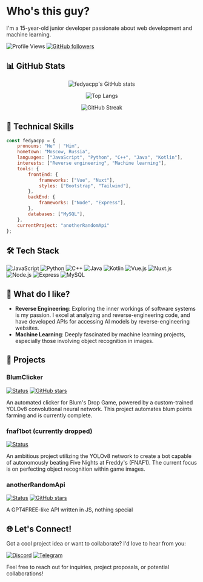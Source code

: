 # Who's this guy?

I'm a 15-year-old junior developer passionate about web development and machine learning.

![Profile Views](https://komarev.com/ghpvc/?username=fedyacpp&color=blueviolet)
[![GitHub followers](https://img.shields.io/github/followers/fedyacpp?label=Follow&style=social)](https://github.com/fedyacpp)

## 📊 GitHub Stats

<p align="center">
  <img src="https://github-readme-stats.vercel.app/api?username=fedyacpp&show_icons=true&theme=radical" alt="fedyacpp's GitHub stats" />
</p>

<p align="center">
  <img src="https://github-readme-stats.vercel.app/api/top-langs/?username=fedyacpp&layout=compact&theme=radical" alt="Top Langs" />
</p>

<p align="center">
  <img src="https://github-readme-streak-stats.herokuapp.com/?user=fedyacpp&theme=radical" alt="GitHub Streak" />
</p>

## 🚀 Technical Skills

```js
const fedyacpp = {
    pronouns: "He" | "Him",
    hometown: "Moscow, Russia",
    languages: ["JavaScript", "Python", "C++", "Java", "Kotlin"],
    interests: ["Reverse engineering", "Machine learning"],
    tools: {
        frontEnd: {
            frameworks: ["Vue", "Nuxt"],
            styles: ["Bootstrap", "Tailwind"],
        },
        backEnd: {
            frameworks: ["Node", "Express"],
        },
        databases: ["MySQL"],
    },
    currentProject: "anotherRandomApi"
};
```

## 🛠️ Tech Stack

![JavaScript](https://img.shields.io/badge/-JavaScript-F7DF1E?style=flat-square&logo=javascript&logoColor=black)
![Python](https://img.shields.io/badge/-Python-3776AB?style=flat-square&logo=Python&logoColor=white)
![C++](https://img.shields.io/badge/-C++-00599C?style=flat-square&logo=c%2B%2B&logoColor=white)
![Java](https://img.shields.io/badge/-Java-007396?style=flat-square&logo=java&logoColor=white)
![Kotlin](https://img.shields.io/badge/-Kotlin-0095D5?style=flat-square&logo=kotlin&logoColor=white)
![Vue.js](https://img.shields.io/badge/-Vue.js-4FC08D?style=flat-square&logo=vue.js&logoColor=white)
![Nuxt.js](https://img.shields.io/badge/-Nuxt.js-00C58E?style=flat-square&logo=nuxt.js&logoColor=white)
![Node.js](https://img.shields.io/badge/-Node.js-339933?style=flat-square&logo=node.js&logoColor=white)
![Express](https://img.shields.io/badge/-Express-000000?style=flat-square&logo=express&logoColor=white)
![MySQL](https://img.shields.io/badge/-MySQL-4479A1?style=flat-square&logo=mysql&logoColor=white)

## 🤔 What do I like?

- **Reverse Engineering**: Exploring the inner workings of software systems is my passion. I excel at analyzing and reverse-engineering code, and have developed APIs for accessing AI models by reverse-engineering websites.
- **Machine Learning**: Deeply fascinated by machine learning projects, especially those involving object recognition in images.

## 🚀 Projects

### BlumClicker
[![Status](https://img.shields.io/badge/Status-Completed-brightgreen)](https://github.com/fedyacpp/BlumClicker)
[![GitHub stars](https://img.shields.io/github/stars/fedyacpp/BlumClicker?style=social)](https://github.com/fedyacpp/BlumClicker/stargazers)

An automated clicker for Blum's Drop Game, powered by a custom-trained YOLOv8 convolutional neural network. This project automates blum points farming and is currently complete.

### fnaf1bot (currently dropped)
[![Status](https://img.shields.io/badge/Status-On%20Hold-yellow)](https://github.com/fedyacpp/fnaf1bot)

An ambitious project utilizing the YOLOv8 network to create a bot capable of autonomously beating Five Nights at Freddy's (FNAF1). The current focus is on perfecting object recognition within game images.

### anotherRandomApi
[![Status](https://img.shields.io/badge/Status-In%20Progress-blue)](https://github.com/fedyacpp/anotherRandomApi)
[![GitHub stars](https://img.shields.io/github/stars/fedyacpp/anotherRandomApi?style=social)](https://github.com/fedyacpp/anotherRandomApi/stargazers)

A GPT4FREE-like API written in JS, nothing special

## 🌐 Let's Connect!

Got a cool project idea or want to collaborate? I'd love to hear from you:

[![Discord](https://img.shields.io/badge/Discord-fedyacpp-7289DA?style=for-the-badge&logo=discord&logoColor=white)](https://discord.com/users/fedyacpp)
[![Telegram](https://img.shields.io/badge/Telegram-fedyacpp-2CA5E0?style=for-the-badge&logo=telegram&logoColor=white)](https://t.me/fedyacpp)

Feel free to reach out for inquiries, project proposals, or potential collaborations!
